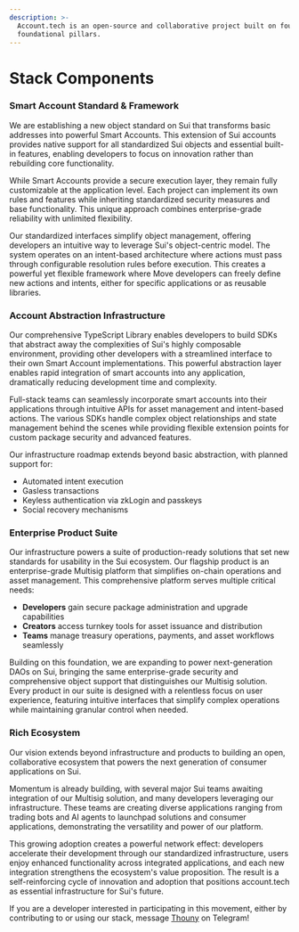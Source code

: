 ```yaml
---
description: >-
  Account.tech is an open-source and collaborative project built on four
  foundational pillars.
---
```


# Stack Components

### **Smart Account Standard & Framework**

We are establishing a new object standard on Sui that transforms basic addresses into powerful Smart Accounts. This extension of Sui accounts provides native support for all standardized Sui objects and essential built-in features, enabling developers to focus on innovation rather than rebuilding core functionality.

While Smart Accounts provide a secure execution layer, they remain fully customizable at the application level. Each project can implement its own rules and features while inheriting standardized security measures and base functionality. This unique approach combines enterprise-grade reliability with unlimited flexibility.

Our standardized interfaces simplify object management, offering developers an intuitive way to leverage Sui's object-centric model. The system operates on an intent-based architecture where actions must pass through configurable resolution rules before execution. This creates a powerful yet flexible framework where Move developers can freely define new actions and intents, either for specific applications or as reusable libraries.

### **Account Abstraction Infrastructure**

Our comprehensive TypeScript Library enables developers to build SDKs that abstract away the complexities of Sui's highly composable environment, providing other developers with a streamlined interface to their own Smart Account implementations. This powerful abstraction layer enables rapid integration of smart accounts into any application, dramatically reducing development time and complexity.

Full-stack teams can seamlessly incorporate smart accounts into their applications through intuitive APIs for asset management and intent-based actions. The various SDKs handle complex object relationships and state management behind the scenes while providing flexible extension points for custom package security and advanced features.

Our infrastructure roadmap extends beyond basic abstraction, with planned support for:

* Automated intent execution
* Gasless transactions
* Keyless authentication via zkLogin and passkeys
* Social recovery mechanisms

### **Enterprise Product Suite**

Our infrastructure powers a suite of production-ready solutions that set new standards for usability in the Sui ecosystem. Our flagship product is an enterprise-grade Multisig platform that simplifies on-chain operations and asset management. This comprehensive platform serves multiple critical needs:

* **Developers** gain secure package administration and upgrade capabilities
* **Creators** access turnkey tools for asset issuance and distribution
* **Teams** manage treasury operations, payments, and asset workflows seamlessly

Building on this foundation, we are expanding to power next-generation DAOs on Sui, bringing the same enterprise-grade security and comprehensive object support that distinguishes our Multisig solution. Every product in our suite is designed with a relentless focus on user experience, featuring intuitive interfaces that simplify complex operations while maintaining granular control when needed.

### **Rich Ecosystem**

Our vision extends beyond infrastructure and products to building an open, collaborative ecosystem that powers the next generation of consumer applications on Sui.

Momentum is already building, with several major Sui teams awaiting integration of our Multisig solution, and many developers leveraging our infrastructure. These teams are creating diverse applications ranging from trading bots and AI agents to launchpad solutions and consumer applications, demonstrating the versatility and power of our platform.

This growing adoption creates a powerful network effect: developers accelerate their development through our standardized infrastructure, users enjoy enhanced functionality across integrated applications, and each new integration strengthens the ecosystem's value proposition. The result is a self-reinforcing cycle of innovation and adoption that positions account.tech as essential infrastructure for Sui's future.

If you are a developer interested in participating in this movement, either by contributing to or using our stack, message [Thouny](https://t.me/Thouny) on Telegram!
